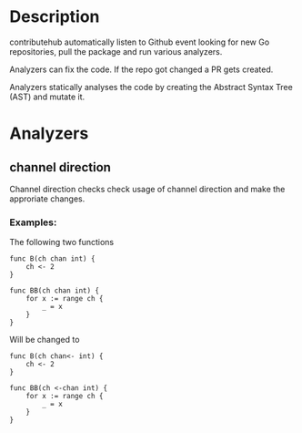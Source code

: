 
# Description 
contributehub automatically listen to Github event looking for new Go repositories, pull the package and run various analyzers.

Analyzers can fix the code. If the repo got changed a PR gets created.

Analyzers statically analyses the code by creating the Abstract Syntax Tree (AST) and mutate it.


# Analyzers

## channel direction

Channel direction checks check usage of channel direction and make the approriate changes.

### Examples:

The following two functions
```
func B(ch chan int) {
	ch <- 2
}

func BB(ch chan int) {
	for x := range ch {
		_ = x
	}
}
```

Will be changed to 
```
func B(ch chan<- int) {
	ch <- 2
}

func BB(ch <-chan int) {
	for x := range ch {
		_ = x
	}
}
```
